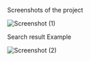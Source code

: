 Screenshots of the project

![Screenshot (1)](https://user-images.githubusercontent.com/59960295/90983899-34f86700-e58f-11ea-8fa9-47fcf2dd7a0e.png)

Search result Example

![Screenshot (2)](https://user-images.githubusercontent.com/59960295/90983970-a7694700-e58f-11ea-8e2e-940d9d1e194b.png)

